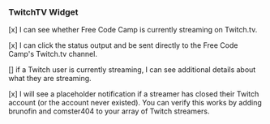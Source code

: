 ### TwitchTV Widget ###

[x] I can see whether Free Code Camp is currently streaming on Twitch.tv.

[x] I can click the status output and be sent directly to the Free Code Camp's Twitch.tv channel.

[] if a Twitch user is currently streaming, I can see additional details about what they are streaming.

[x] I will see a placeholder notification if a streamer has closed their Twitch account (or the account never existed). You can verify this works by adding brunofin and comster404 to your array of Twitch streamers.